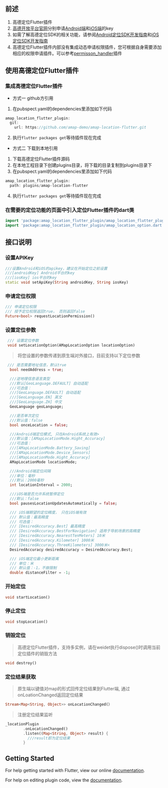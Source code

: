 ##  前述 

1. 高德定位Flutter插件
2. [高德开放平台官网](https://lbs.amap.com/api/)分别申请[Android端](https://lbs.amap.com/api/android-location-sdk/guide/create-project/get-key/)和[iOS端](https://lbs.amap.com/api/ios-location-sdk/guide/create-project/get-key)的key
3. 如需了解高德定位SDK的相关功能，请参阅[Android定位SDK开发指南](http://lbs.amap.com/api/android-location-sdk/locationsummary/)和[iOS定位SDK开发指南](https://lbs.amap.com/api/ios-location-sdk/summary/)
4. 高德定位Flutter插件内部没有集成动态申请权限插件，您可根据自身需要添加相应的权限申请插件。可以参考[permisson_handler](https://github.com/Baseflow/flutter-permission-handler)插件

## 使用高德定位Flutter插件
### 集成高德定位Flutter插件
 * 方式一 github方引用
  1. 在pubspect.yaml的dependencies里添加如下代码
  ``` Java
  amap_location_flutter_plugin:
    git:
      url: https://github.com/amap-demo/amap-location-flutter.git
   ```
  2. 执行``flutter packages get``等待插件现在完成
 * 方式二 下载到本地引用
  1. 下载高德定位Flutter插件源码
  2. 在本地工程目录下创建plugins目录，将下载的目录复制到plugins目录下
  3. 在pubspect.yaml的dependencies里添加如下代码
  ``` Java
  amap_location_flutter_plugin:
    path: plugins/amap-location-flutter
  ```
  4. 执行``flutter packages get``等待插件现在完成
### 在需要的定位功能的页面中引入定位Flutter插件的dart类
``` Dart
import 'package:amap_location_flutter_plugin/amap_location_flutter_plugin.dart';
import 'package:amap_location_flutter_plugin/amap_location_option.dart';
```
## 接口说明

### 设置APIKey
``` Dart
///设置Android和iOS的apikey，建议在开始定位之前设置
///[androidKey] Android平台的key
///[iosKey] ios平台的key
static void setApiKey(String androidKey, String iosKey)
```
### 申请定位权限
``` Dart
/// 申请定位权限
/// 授予定位权限返回true， 否则返回false
Future<bool> requestLocationPermission()
```

### 设置定位参数
``` Dart
 /// 设置定位参数
 void setLocationOption(AMapLocationOption locationOption)
```
> 将您设置的参数传递到原生端对外接口，目前支持以下定位参数
``` Dart
 /// 是否需要地址信息，默认true
  bool needAddress = true;

  ///逆地理信息语言类型
  ///默认[GeoLanguage.DEFAULT] 自动适配
  ///可选值：
  ///[GeoLanguage.DEFAULT] 自动适配
  ///[GeoLanguage.EN] 英文
  ///[GeoLanguage.ZH] 中文
  GeoLanguage geoLanguage;

  ///是否单次定位
  ///默认值：false
  bool onceLocation = false;

  ///Android端定位模式, 只在Android系统上有效>
  ///默认值：[AMapLocationMode.Hight_Accuracy]
  ///可选值：
  ///[AMapLocationMode.Battery_Saving]
  ///[AMapLocationMode.Device_Sensors]
  ///[AMapLocationMode.Hight_Accuracy]
  AMapLocationMode locationMode;

  ///Android端定位间隔
  ///单位：毫秒
  ///默认：2000毫秒
  int locationInterval = 2000;

  ///iOS端是否允许系统暂停定位
  ///默认：false
  bool pausesLocationUpdatesAutomatically = false;

  /// iOS端期望的定位精度， 只在iOS端有效
  /// 默认值：最高精度
  /// 可选值：
  /// [DesiredAccuracy.Best] 最高精度
  /// [DesiredAccuracy.BestForNavigation] 适用于导航场景的高精度 
  /// [DesiredAccuracy.NearestTenMeters] 10米 
  /// [DesiredAccuracy.Kilometer] 1000米
  /// [DesiredAccuracy.ThreeKilometers] 3000米<
  DesiredAccuracy desiredAccuracy = DesiredAccuracy.Best;

  /// iOS端定位最小更新距离
  /// 单位：米
  /// 默认值：-1，不做限制
  double distanceFilter = -1;
```
### 开始定位
``` Dart
void startLocation()
```
### 停止定位
``` Dart
void stopLocation()
```
### 销毁定位
> 高德定位Flutter插件，支持多实例，请在weidet执行dispose()时调用当前定位插件的销毁方法
``` Dart
void destroy()
```
### 定位结果获取
> 原生端以键值对map的形式回传定位结果到Flutter端, 通过onLoationChanged返回定位结果
``` Dart
Stream<Map<String, Object>> onLocationChanged(）
```
> 注册定位结果监听
``` Dart
_locationPlugin
        .onLocationChanged()
        .listen((Map<String, Object> result) {
          ///result即为定位结果
        }
```

  
## Getting Started

For help getting started with Flutter, view our online
[documentation](https://flutter.io/).

For help on editing plugin code, view the [documentation](https://flutter.io/developing-packages/#edit-plugin-package).
